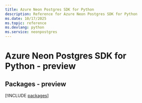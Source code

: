 ```yaml
---
title: Azure Neon Postgres SDK for Python
description: Reference for Azure Neon Postgres SDK for Python
ms.date: 10/17/2025
ms.topic: reference
ms.devlang: python
ms.service: neonpostgres
---
```

# Azure Neon Postgres SDK for Python - preview
## Packages - preview
[!INCLUDE [packages](neon-postgres-index.md)]